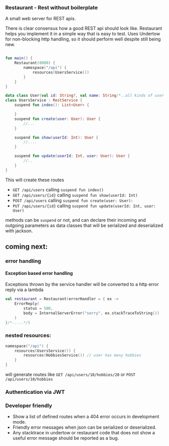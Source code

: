 ### Restaurant - Rest without boilerplate

A small web server for REST apis.

There is clear consensus how a good REST api should look like. Restaurant helps you implement it in a simple way that is
easy to test. Uses Undertow for non-blocking http handling, so it should perform well despite still being new.

```kotlin

fun main() {
    Restaurant(8080) {
        namespace("/api") {
            resources(UsersService())
        }
    }
}

data class User(val id: String?, val name: String/*..all kinds of user fields..*/)
class UsersService : RestService {
    suspend fun index(): List<User> {

    }
    suspend fun create(user: User): User {
        //...
    }

    suspend fun show(userId: Int): User {
        //....
    }

    suspend fun update(userId: Int, user: User): User {
        //..
    }
}
```

This will create these routes

* `GET /api/users` calling `suspend fun index()`
* `GET /api/users/{id}` calling `suspend fun show(userId: Int)`
* `POST /api/users` calling  `suspend fun create(user: User):`
* `PUT /api/users/{id}` calling `suspend fun update(userId: Int, user: User)`

methods can be `suspend` or not, and can declare their incoming and outgoing parameters as data classes that will be
serialized and deserialized with jackson.

## coming next:

### error handling

#### Exception based error handling

Exceptions thrown by the service handler will be converted to a http error reply via a lambda

```kotlin
val restaurant = Restaurant(errorHandler = { ex ->
    ErrorReply(
        status = 500,
        body = InternalServerError("sorry", ex.stackTraceToString())
    )
}/*.....*/)
```

### nested resources:

```kotlin
namespace("/api") {
    resources(UsersService()) {
        resources(HobbiesService()) // user has many hobbies
    }
}
```

will generate routes like `GET /api/users/10/hobbies/20` or `POST /api/users/10/hobbies`

### Authentication via JWT

### Developer friendly

* Show a list of defined routes when a 404 error occurs in development mode.
* Friendly error messages when json can be serialized or deserialized.
* Any stacktrace in undertow or restaurant code that does not show a useful error message should be reported as a bug.
